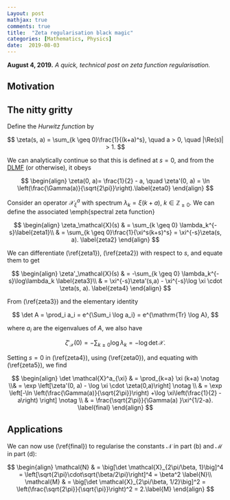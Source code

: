 ```yaml
---
Layout: post
mathjax: true
comments: true
title:  "Zeta regularisation black magic"
categories: [Mathematics, Physics]
date:  2019-08-03
---
```


**August 4, 2019.** *A quick, technical post on zeta function regularisation.*

## Motivation

## The nitty gritty

Define the *Hurwitz function* by

$$
\zeta(s, a) = \sum_{k \geq 0}\frac{1}{(k+a)^s}, \quad a > 0, \quad |\Re(s)| > 1.
$$
	
We can analytically continue so that this is defined at $s = 0$, and from the [DLMF](https://dlmf.nist.gov/25.11) (or otherwise), it obeys

$$
\begin{align}
\zeta(0, a)= \frac{1}{2} - a, \quad \zeta'(0, a) = \ln
\left(\frac{\Gamma(a)}{\sqrt{2\pi}}\right).\label{zeta0}
\end{align}
$$
	
Consider an operator $\mathcal{X}_{\xi}^a$ with spectrum $\lambda_k = \xi(k+a)$, $k \in \mathbb{Z}_{\geq 0}$.
We can define the associated \emph{spectral zeta function}

$$
  \begin{align}
    \zeta_\mathcal{X}(s) & = \sum_{k \geq 0} \lambda_k^{-s}\label{zeta1}\\
   & = \sum_{k \geq 0}\frac{1}{\xi^s(k+s)^s} =
      \xi^{-s}\zeta(s, a). \label{zeta2}
  \end{align}
$$
  
We can differentiate (\ref{zeta1}), (\ref{zeta2}) with respect to $s$, and equate them
to get

$$
  \begin{align}
    \zeta'_\mathcal{X}(s) & = -\sum_{k \geq 0}
                            \lambda_k^{-s}\log\lambda_k \label{zeta3}\\ 
   & = \xi^{-s}\zeta'(s,a) - \xi^{-s}\log \xi \cdot \zeta(s,
     a). \label{zeta4}
  \end{align}
$$
  
  From (\ref{zeta3}) and the elementary identity

$$
\det A = \prod_i a_i = e^{\Sum_i \log a_i} =  e^{\mathrm{Tr} \log A},
$$

where $a_i$ are the eigenvalues of $A$, we also have

$$
\begin{equation}
    \zeta'_\mathcal{X}(0) = -\sum_{k \geq 0} \log \lambda_k = -\log
    \det \mathcal{X}. \label{zeta5} 
\end{equation}
$$
	
Setting $s = 0$ in (\ref{zeta4}), using (\ref{zeta0}), and equating with (\ref{zeta5}), we find

$$
\begin{align}
    \det \mathcal{X}^a_{\xi} & = \prod_{k=a}  \xi (k+a) \notag \\& = \exp \left[\zeta'(0, a) -
                                     \log \xi
                                \cdot \zeta(0,a)\right] \notag \\
  & = \exp \left[-\ln \left(\frac{\Gamma(a)}{\sqrt{2\pi}}\right) +\log
    \xi\left(\frac{1}{2} - a\right) \right] \notag \\
  & = \frac{\sqrt{2\pi}}{\Gamma(a) }\xi^{1/2-a}. \label{final}
  \end{align}
$$

## Applications

We can now use (\ref{final}) to regularise the constants $\mathcal{N}$ in part (b) and $\mathcal{M}$ in part (d):

$$
\begin{align}
    \mathcal{N} & = \big[\det \mathcal{X}_{2\pi/\beta, 1}\big]^4 =
    \left[\sqrt{2\pi}\cdot\sqrt{\beta/2\pi}\right]^4 = \beta^2 \label{N}\\
\mathcal{M} & = \big[\det \mathcal{X}_{2\pi/\beta, 1/2}\big]^2 =
              \left(\frac{\sqrt{2\pi}}{\sqrt{\pi}}\right)^2 = 2.\label{M}
  \end{align}
$$

